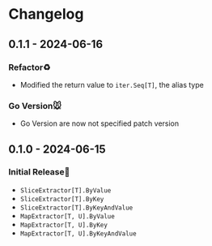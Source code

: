 # Changelog

## 0.1.1 - 2024-06-16

### Refactor♻️

- Modified the return value to `iter.Seq[T]`, the alias type

### Go Version🐭

- Go Version are now not specified patch version

## 0.1.0 - 2024-06-15

### Initial Release🎉

- `SliceExtractor[T].ByValue`
- `SliceExtractor[T].ByKey`
- `SliceExtractor[T].ByKeyAndValue`
- `MapExtractor[T, U].ByValue`
- `MapExtractor[T, U].ByKey`
- `MapExtractor[T, U].ByKeyAndValue`
